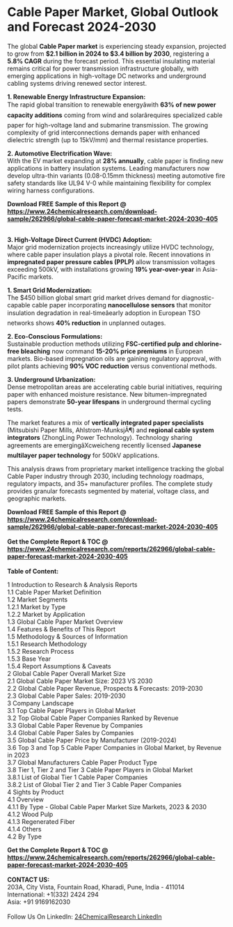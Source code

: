 <h1>Cable Paper Market, Global Outlook and Forecast 2024-2030</h1><p>The global <strong>Cable Paper market</strong> is experiencing steady expansion, projected to grow from <strong>$2.1 billion in 2024 to $3.4 billion by 2030</strong>, registering a <strong>5.8% CAGR</strong> during the forecast period. This essential insulating material remains critical for power transmission infrastructure globally, with emerging applications in high-voltage DC networks and underground cabling systems driving renewed sector interest.</p><p><strong>1. Renewable Energy Infrastructure Expansion:</strong><br>
The rapid global transition to renewable energyâwith <strong>63% of new power capacity additions</strong> coming from wind and solarârequires specialized cable paper for high-voltage land and submarine transmission. The growing complexity of grid interconnections demands paper with enhanced dielectric strength (up to 15kV/mm) and thermal resistance properties.</p><p><strong>2. Automotive Electrification Wave:</strong><br>
With the EV market expanding at <strong>28% annually</strong>, cable paper is finding new applications in battery insulation systems. Leading manufacturers now develop ultra-thin variants (0.08-0.15mm thickness) meeting automotive fire safety standards like UL94 V-0 while maintaining flexibility for complex wiring harness configurations.</p><div><b>Download FREE Sample of this Report @ 
            <a href="https://www.24chemicalresearch.com/download-sample/262966/global-cable-paper-forecast-market-2024-2030-405">
            https://www.24chemicalresearch.com/download-sample/262966/global-cable-paper-forecast-market-2024-2030-405</a></b></div><br><p><strong>3. High-Voltage Direct Current (HVDC) Adoption:</strong><br>
Major grid modernization projects increasingly utilize HVDC technology, where cable paper insulation plays a pivotal role. Recent innovations in <strong>impregnated paper pressure cables (PPLP)</strong> allow transmission voltages exceeding 500kV, with installations growing <strong>19% year-over-year</strong> in Asia-Pacific markets.</p><p><strong>1. Smart Grid Modernization:</strong><br>
The $450 billion global smart grid market drives demand for diagnostic-capable cable paper incorporating <strong>nanocellulose sensors</strong> that monitor insulation degradation in real-timeâearly adoption in European TSO networks shows <strong>40% reduction</strong> in unplanned outages.</p><p><strong>2. Eco-Conscious Formulations:</strong><br>
Sustainable production methods utilizing <strong>FSC-certified pulp and chlorine-free bleaching</strong> now command <strong>15-20% price premiums</strong> in European markets. Bio-based impregnation oils are gaining regulatory approval, with pilot plants achieving <strong>90% VOC reduction</strong> versus conventional methods.</p><p><strong>3. Underground Urbanization:</strong><br>
Dense metropolitan areas are accelerating cable burial initiatives, requiring paper with enhanced moisture resistance. New bitumen-impregnated papers demonstrate <strong>50-year lifespans</strong> in underground thermal cycling tests.</p><p>The market features a mix of <strong>vertically integrated paper specialists</strong> (Mitsubishi Paper Mills, Ahlstrom-MunksjÃ¶) and <strong>regional cable system integrators</strong> (ZhongLing Power Technology). Technology sharing agreements are emergingâXcweicheng recently licensed <strong>Japanese multilayer paper technology</strong> for 500kV applications.</p><p>This analysis draws from proprietary market intelligence tracking the global Cable Paper industry through 2030, including technology roadmaps, regulatory impacts, and 35+ manufacturer profiles. The complete study provides granular forecasts segmented by material, voltage class, and geographic markets.</p><div><b>Download FREE Sample of this Report @ 
            <a href="https://www.24chemicalresearch.com/download-sample/262966/global-cable-paper-forecast-market-2024-2030-405">
            https://www.24chemicalresearch.com/download-sample/262966/global-cable-paper-forecast-market-2024-2030-405</a></b></div><br><div><b>Get the Complete Report & TOC @ 
            <a href="https://www.24chemicalresearch.com/reports/262966/global-cable-paper-forecast-market-2024-2030-405">
            https://www.24chemicalresearch.com/reports/262966/global-cable-paper-forecast-market-2024-2030-405</a></b></div><br>
            <b>Table of Content:</b><p>1 Introduction to Research & Analysis Reports<br />
    1.1 Cable Paper Market Definition<br />
    1.2 Market Segments<br />
        1.2.1 Market by Type<br />
        1.2.2 Market by Application<br />
    1.3 Global Cable Paper Market Overview<br />
    1.4 Features & Benefits of This Report<br />
    1.5 Methodology & Sources of Information<br />
        1.5.1 Research Methodology<br />
        1.5.2 Research Process<br />
        1.5.3 Base Year<br />
        1.5.4 Report Assumptions & Caveats<br />
2 Global Cable Paper Overall Market Size<br />
    2.1 Global Cable Paper Market Size: 2023 VS 2030<br />
    2.2 Global Cable Paper Revenue, Prospects & Forecasts: 2019-2030<br />
    2.3 Global Cable Paper Sales: 2019-2030<br />
3 Company Landscape<br />
    3.1 Top Cable Paper Players in Global Market<br />
    3.2 Top Global Cable Paper Companies Ranked by Revenue<br />
    3.3 Global Cable Paper Revenue by Companies<br />
    3.4 Global Cable Paper Sales by Companies<br />
    3.5 Global Cable Paper Price by Manufacturer (2019-2024)<br />
    3.6 Top 3 and Top 5 Cable Paper Companies in Global Market, by Revenue in 2023<br />
    3.7 Global Manufacturers Cable Paper Product Type<br />
    3.8 Tier 1, Tier 2 and Tier 3 Cable Paper Players in Global Market<br />
        3.8.1 List of Global Tier 1 Cable Paper Companies<br />
        3.8.2 List of Global Tier 2 and Tier 3 Cable Paper Companies<br />
4 Sights by Product<br />
    4.1 Overview<br />
        4.1.1 By Type - Global Cable Paper Market Size Markets, 2023 & 2030<br />
        4.1.2 Wood Pulp<br />
        4.1.3 Regenerated Fiber<br />
        4.1.4 Others<br />
    4.2 By Type</p><div><b>Get the Complete Report & TOC @ 
            <a href="https://www.24chemicalresearch.com/reports/262966/global-cable-paper-forecast-market-2024-2030-405">
            https://www.24chemicalresearch.com/reports/262966/global-cable-paper-forecast-market-2024-2030-405</a></b></div><br><b>CONTACT US:</b><br>
            203A, City Vista, Fountain Road, Kharadi, Pune, India - 411014<br>
            International: +1(332) 2424 294<br>
            Asia: +91 9169162030 <br><br>
            Follow Us On LinkedIn: <a href="https://www.linkedin.com/company/24chemicalresearch/">24ChemicalResearch LinkedIn</a>